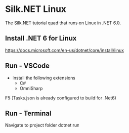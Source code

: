 # Silk.NET Linux
The Silk.NET tutorial quad that runs on Linux in .NET 6.0.

## Install .NET 6 for Linux
https://docs.microsoft.com/en-us/dotnet/core/install/linux

## Run - VSCode 
* Install the following extensions
  * C# 
  * OmniSharp 

F5 (Tasks.json is already configured to build for .Net6)

## Run - Terminal
Navigate to project folder
dotnet run

